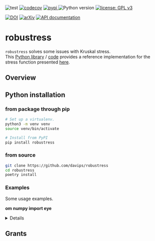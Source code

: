 ![test](https://github.com/davips/robustress/workflows/test/badge.svg)
[![codecov](https://codecov.io/gh/davips/robustress/branch/main/graph/badge.svg)](https://codecov.io/gh/davips/robustress)
<a href="https://pypi.org/project/robustress">
<img src="https://img.shields.io/pypi/v/robustress.svg?label=release&color=blue&style=flat-square" alt="pypi">
</a>
![Python version](https://img.shields.io/badge/python-3.8%20%7C%203.9-blue.svg)
[![license: GPL v3](https://img.shields.io/badge/License-GPLv3-blue.svg)](https://www.gnu.org/licenses/gpl-3.0)

[![DOI](https://zenodo.org/badge/DOI/10.5281/zenodo.5501845.svg)](https://doi.org/10.5281/zenodo.5501845)
[![arXiv](https://img.shields.io/badge/arXiv-2109.06028-b31b1b.svg?style=flat-square)](https://arxiv.org/abs/2109.06028)
[![API documentation](https://img.shields.io/badge/doc-API%20%28auto%29-a0a0a0.svg)](https://davips.github.io/robustress)


# robustress
 


`robustress` solves some issues with Kruskal stress.<br>This [Python library](https://pypi.org/project/robustress) / [code](https://github.com/davips/robustress) provides a reference implementation for the stress function presented [here](https://arxiv.org/abs/2109.06028.9999).

## Overview

## Python installation
### from package through pip
```bash
# Set up a virtualenv. 
python3 -m venv venv
source venv/bin/activate

# Install from PyPI
pip install robustress
```

### from source
```bash
git clone https://github.com/davips/robustress
cd robustress
poetry install
```

### Examples
Some usage examples.

**om numpy import eye**
<details>
<p>

```python3
from numpy.linalg import norm
from numpy.random import randint, shuffle
from sympy.utilities.iterables import multiset_permutations

from robustress.rank import rdist_by_index_lw

old = 0
for l in range(1, 10):
    lst = list(range(l))
    d = 0
    c = 0
    for p in multiset_permutations(lst):
        d += rdist_by_index_lw(p, normalized=False)
        c += 1
    d /= c
    print(l, "\t", d, "\t", d - old)
    old = d
"""
normalized:
    ~0.67                                   convergent?
otherwise:
    1.1, 1.8, 2.5, 3.3, 4.1, 4.9, 5.7, ...  divergent
"""

"""
1 	 0.0 	 0.0
2 	 0.5 	 0.5
3 	 1.1111111111333334 	 0.6111111111333334
4 	 1.7916666666833334 	 0.68055555555
5 	 2.5200000000099996 	 0.7283333333266662
6 	 3.2833333333449786 	 0.763333333334979
7 	 4.07346938774276 	 0.7901360543977813
8 	 4.884821428570203 	 0.811352040827443
9 	 5.713403880078337 	 0.8285824515081339
"""
```


</p>
</details>



## Grants
